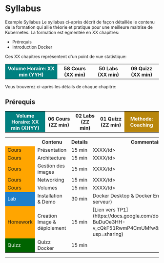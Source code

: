 # Syllabus

Example Syllabus
Le syllabus ci-après décrit de façon détaillée le contenu de la formation qui allie théorie et pratique pour une meilleure maitrise de Kubernetes. La formation est egmentée en XX chapitres:

- Prérequis
- Introduction Docker

Ces XX chapitres représentent d'un point de vue statistique:

<table>
    <tr>
        <th style="background: #008080; color: white">Volume Horaire: XX min (YYH)</th>
        <th>58 Cours (XX min)</th>
        <th>50 Labs (XX min)</th>
        <th>09 Quizz (XX min)</th>
    </tr>
</table>


Vous trouverez ci-après les détails de chaque chapitre:


## Prérequis

<table>
    <tr>
        <th style="background: #008080; color: white">Volume Horaire: XX min (XHYY)</th>
        <th>06 Cours (ZZ min)</th>
        <th>02 Labs (ZZ min)</th>
        <th>01 Quizz (ZZ min)</th>
        <th style="background: #B8860B; color: white;">Methode: Coaching</th>
    </tr>
</table>

<table>
    <tr>
        <th></th>
        <th>Contenu</th>
        <th>Details</th>
        <th>Commentaire</th>
    </tr>
    <tr>
        <td style="background: orange">Cours</td>
        <td>Présentation</td>
        <td>15 min</td>
        <td>XXXX/td>
    </tr>
    <tr>
        <td style="background: orange">Cours</td>
        <td>Architecture</td>
        <td>15 min</td>
        <td>XXXX/td>
    </tr>
    <tr>
        <td style="background: orange">Cours</td>
        <td>Gestion des images</td>
        <td>15 min</td>
        <td>XXXX/td>
    </tr>
    <tr>
        <td style="background: orange">Cours</td>
        <td>Networking</td>
        <td>15 min</td>
        <td>XXXX/td>
    </tr>
    <tr>
        <td style="background: orange">Cours</td>
        <td>Volumes</td>
        <td>15 min</td>
        <td>XXXX/td>
    </tr>
    <tr>
        <td style="background: #1E7FCB; color: white;">Lab</td>
        <td>Installation & Demo</td>
        <td>30 min</td>
        <td>Docker Desktop & Docker Engine (mode serveur)</td>
    </tr>
    <tr>
        <td style="background: orange">Homework</td>
        <td>Creation Image & déploiement</td>
        <td>15 min</td>
        <td>[Lien vers TP1](https://docs.google.com/document/d/1CvzC-BuDuOe3HH-v_cQkF51RwmP4CmUMfw8aHIfZHbs/edit?usp=sharing)</td>
    </tr>
    <tr>
        <td style="background: #006400; color: white;">Quizz</td>
        <td>Quizz Docker</td>
        <td>15 min</td>
        <td></td>
    </tr>
</table>

<hr>
